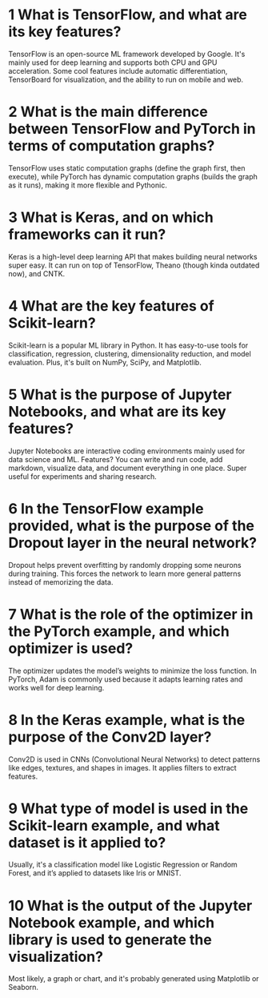 
# 1 What is TensorFlow, and what are its key features?

TensorFlow is an open-source ML framework developed by Google. It's mainly used for deep learning and supports both CPU and GPU acceleration. Some cool features include automatic differentiation, TensorBoard for visualization, and the ability to run on mobile and web.

# 2 What is the main difference between TensorFlow and PyTorch in terms of computation graphs?

TensorFlow uses static computation graphs (define the graph first, then execute), while PyTorch has dynamic computation graphs (builds the graph as it runs), making it more flexible and Pythonic.

# 3 What is Keras, and on which frameworks can it run?

Keras is a high-level deep learning API that makes building neural networks super easy. It can run on top of TensorFlow, Theano (though kinda outdated now), and CNTK.

# 4 What are the key features of Scikit-learn?

Scikit-learn is a popular ML library in Python. It has easy-to-use tools for classification, regression, clustering, dimensionality reduction, and model evaluation. Plus, it's built on NumPy, SciPy, and Matplotlib.

# 5 What is the purpose of Jupyter Notebooks, and what are its key features?

Jupyter Notebooks are interactive coding environments mainly used for data science and ML. Features? You can write and run code, add markdown, visualize data, and document everything in one place. Super useful for experiments and sharing research.

# 6 In the TensorFlow example provided, what is the purpose of the Dropout layer in the neural network?

Dropout helps prevent overfitting by randomly dropping some neurons during training. This forces the network to learn more general patterns instead of memorizing the data.

# 7 What is the role of the optimizer in the PyTorch example, and which optimizer is used?

The optimizer updates the model’s weights to minimize the loss function. In PyTorch, Adam is commonly used because it adapts learning rates and works well for deep learning.

# 8 In the Keras example, what is the purpose of the Conv2D layer?

Conv2D is used in CNNs (Convolutional Neural Networks) to detect patterns like edges, textures, and shapes in images. It applies filters to extract features.

# 9 What type of model is used in the Scikit-learn example, and what dataset is it applied to?

Usually, it's a classification model like Logistic Regression or Random Forest, and it’s applied to datasets like Iris or MNIST.

# 10 What is the output of the Jupyter Notebook example, and which library is used to generate the visualization?

Most likely, a graph or chart, and it's probably generated using Matplotlib or Seaborn.
